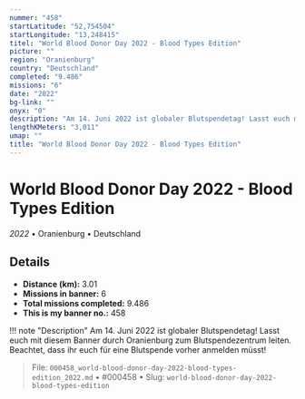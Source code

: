 ```yaml
---
nummer: "458"
startLatitude: "52,754504"
startLongitude: "13,248415"
titel: "World Blood Donor Day 2022 - Blood Types Edition"
picture: ""
region: "Oranienburg"
country: "Deutschland"
completed: "9.486"
missions: "6"
date: "2022"
bg-link: ""
onyx: "0"
description: "Am 14. Juni 2022 ist globaler Blutspendetag! Lasst euch mit diesem Banner durch Oranienburg zum Blutspendezentrum leiten. Beachtet, dass ihr euch für eine Blutspende vorher anmelden müsst!"
lengthKMeters: "3,011"
umap: ""
title: "World Blood Donor Day 2022 - Blood Types Edition"
---
```

# World Blood Donor Day 2022 - Blood Types Edition

*2022* • Oranienburg • Deutschland



## Details
- **Distance (km):** 3.01
- **Missions in banner:** 6
- **Total missions completed:** 9.486
- **This is my banner no.:** 458


!!! note "Description"
    Am 14. Juni 2022 ist globaler Blutspendetag! Lasst euch mit diesem Banner durch Oranienburg zum Blutspendezentrum leiten. Beachtet, dass ihr euch für eine Blutspende vorher anmelden müsst!




> File: `000458_world-blood-donor-day-2022-blood-types-edition_2022.md` • #000458 • Slug: `world-blood-donor-day-2022-blood-types-edition`

